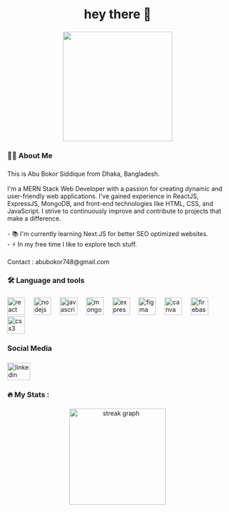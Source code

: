 <h1 align="center">hey there 👋</h1>

###

<div align="center">
  <img height="250" src="(https://i.ibb.co.com/m5S6301K/Linked-In-Banner.png)"  />
</div>

###

<h3 align="left">👩‍💻  About Me</h3>

###

<p align="left">This is Abu Bokor Siddique from Dhaka, Bangladesh.<br><br>I'm a MERN Stack Web Developer with a passion for creating dynamic and user-friendly web applications. I've gained experience in ReactJS, ExpressJS, MongoDB, and front-end technologies like HTML, CSS, and JavaScript. I strive to continuously improve and contribute to projects that make a difference.<br><br>- 📚 I'm currently learning Next.JS for better SEO optimized websites.<br>- ⚡ In my free time I like to explore tech stuff.<br><br>Contact : abubokor748@gmail.com</p>

###

<h3 align="left">🛠 Language and tools</h3>

###

<div align="left">
  <img src="https://cdn.jsdelivr.net/gh/devicons/devicon/icons/react/react-original.svg" height="40" alt="react logo"  />
  <img width="12" />
  <img src="https://cdn.jsdelivr.net/gh/devicons/devicon/icons/nodejs/nodejs-original.svg" height="40" alt="nodejs logo"  />
  <img width="12" />
  <img src="https://cdn.jsdelivr.net/gh/devicons/devicon/icons/javascript/javascript-original.svg" height="40" alt="javascript logo"  />
  <img width="12" />
  <img src="https://cdn.jsdelivr.net/gh/devicons/devicon/icons/mongodb/mongodb-original.svg" height="40" alt="mongodb logo"  />
  <img width="12" />
  <img src="https://cdn.jsdelivr.net/gh/devicons/devicon/icons/express/express-original.svg" height="40" alt="express logo"  />
  <img width="12" />
  <img src="https://cdn.jsdelivr.net/gh/devicons/devicon/icons/figma/figma-original.svg" height="40" alt="figma logo"  />
  <img width="12" />
  <img src="https://cdn.jsdelivr.net/gh/devicons/devicon/icons/canva/canva-original.svg" height="40" alt="canva logo"  />
  <img width="12" />
  <img src="https://cdn.jsdelivr.net/gh/devicons/devicon/icons/firebase/firebase-plain-wordmark.svg" height="40" alt="firebase logo"  />
  <img width="12" />
  <img src="https://cdn.jsdelivr.net/gh/devicons/devicon/icons/css3/css3-original.svg" height="40" alt="css3 logo"  />
</div>

###

<h3 align="left">Social Media</h3>

###

<div align="left">
  <a href="https://www.linkedin.com/in/ab-siddique748/" target="_blank">
    <img src="https://raw.githubusercontent.com/maurodesouza/profile-readme-generator/master/src/assets/icons/social/linkedin/default.svg" width="52" height="40" alt="linkedin logo"  />
  </a>
</div>

###

<h3 align="left">🔥   My Stats :</h3>

###

<div align="center">
  <img src="https://streak-stats.demolab.com?user=abubokor748&locale=en&mode=daily&theme=dark&hide_border=false&border_radius=5&order=3" height="220" alt="streak graph"  />
</div>

###
